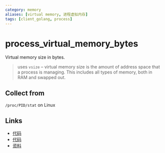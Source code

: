 ```yaml
---
category: memory
aliases: [virtual memory, 进程虚拟内存]
tags: [client_golang, process]
---
```

# process_virtual_memory_bytes

Virtual memory size in bytes.

> uses `vsize` – virtual memory size is the amount of address space that a process is managing. This includes all types of memory, both in RAM and swapped out.

## Collect from

`/proc/PID/stat` on Linux

## Links

- [代码](https://github.com/prometheus/client_golang/blob/master/prometheus/process_collector.go#L31)
- [代码](https://github.com/prometheus/client_golang/blob/master/prometheus/process_collector_other.go#L42)
- [资料](https://povilasv.me/prometheus-go-metrics/#)
